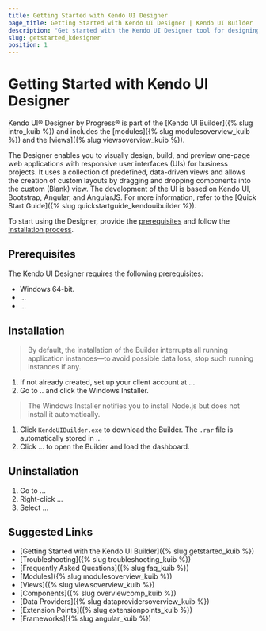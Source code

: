 ```yaml
---
title: Getting Started with Kendo UI Designer
page_title: Getting Started with Kendo UI Designer | Kendo UI Builder
description: "Get started with the Kendo UI Designer tool for designing, building, and previewing one-page responsive web applications for business application projects."
slug: getstarted_kdesigner
position: 1
---
```


# Getting Started with Kendo UI Designer

Kendo UI® Designer by Progress® is part of the [Kendo UI Builder]({% slug intro_kuib %}) and includes the [modules]({% slug modulesoverview_kuib %}) and the [views]({% slug viewsoverview_kuib %}).

The Designer enables you to visually design, build, and preview one-page web applications with responsive user interfaces (UIs) for business projects. It uses a collection of predefined, data-driven views and allows the creation of custom layouts by dragging and dropping components into the custom (Blank) view. The development of the UI is based on Kendo UI, Bootstrap, Angular, and AngularJS. For more information, refer to the [Quick Start Guide]({% slug quickstartguide_kendouibuilder %}).

To start using the Designer, provide the [prerequisites](#toc-prerequisites) and follow the [installation process](#toc-installation).

## Prerequisites

The Kendo UI Designer requires the following prerequisites:

* Windows 64-bit.
* ...
* ...

## Installation

> By default, the installation of the Builder interrupts all running application instances&mdash;to avoid possible data loss, stop such running instances if any.

1. If not already created, set up your client account at ...
1. Go to .. and click the Windows Installer.

  > The Windows Installer notifies you to install Node.js but does not install it automatically.

1. Click `KendoUIBuilder.exe` to download the Builder. The `.rar` file is automatically stored in ...
1. Click ... to open the Builder and load the dashboard.  

## Uninstallation

1. Go to ...
1. Right-click ...
1. Select ...

## Suggested Links

* [Getting Started with the Kendo UI Builder]({% slug getstarted_kuib %})
* [Troubleshooting]({% slug troubleshooting_kuib %})
* [Frequently Asked Questions]({% slug faq_kuib %})
* [Modules]({% slug modulesoverview_kuib %})
* [Views]({% slug viewsoverview_kuib %})
* [Components]({% slug overviewcomp_kuib %})
* [Data Providers]({% slug dataprovidersoverview_kuib %})
* [Extension Points]({% slug extensionpoints_kuib %})
* [Frameworks]({% slug angular_kuib %})
